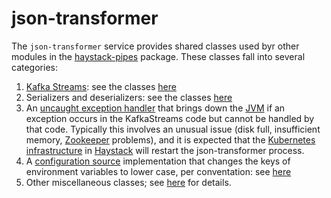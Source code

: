 # json-transformer

The `json-transformer` service provides shared classes used byr other modules in the 
[haystack-pipes](https://github.com/ExpediaDotCom/haystack-pipes) package. These classes fall into several categories: 
1. [Kafka Streams](https://cwiki.apache.org/confluence/display/KAFKA/Kafka+Streams): see the classes
[here](https://github.com/ExpediaDotCom/haystack-pipes/blob/master/commons/src/main/java/com/expedia/www/haystack/pipes/commons/kafka)
2. Serializers and deserializers: see the classes
[here](https://github.com/ExpediaDotCom/haystack-pipes/blob/master/commons/src/main/java/com/expedia/www/haystack/pipes/commons/serialization)
3. An [uncaught exception handler](https://github.com/ExpediaDotCom/haystack-pipes/blob/master/commons/src/main/java/com/expedia/www/haystack/pipes/commons/SystemExitUncaughtExceptionHandler.java)
that brings down the [JVM](https://en.wikipedia.org/wiki/Java_virtual_machine) if an exception occurs in the
KafkaStreams code but cannot be handled by that code. Typically this involves an unusual issue (disk full, insufficient
memory, [Zookeeper](https://en.wikipedia.org/wiki/Apache_ZooKeeper) problems), and it is expected that the
[Kubernetes](https://en.wikipedia.org/wiki/Kubernetes) 
[infrastructure](https://github.com/ExpediaDotCom/haystack/tree/master/deployment/k8s) in
[Haystack](https://github.com/ExpediaDotCom/haystack) will restart the json-transformer process.
4. A [configuration source](https://static.javadoc.io/org.cfg4j/cfg4j-core/4.4.0/org/cfg4j/source/ConfigurationSource.html)
implementation that changes the keys of environment variables to lower case, per conventation: see
[here](https://github.com/ExpediaDotCom/haystack-pipes/blob/master/commons/src/main/java/com/expedioa/www/haystack/pipes/commons/ChangeEnvVarsToLowerCaseConfigurationSource.java)
5. Other miscellaneous classes; see
[here](https://github.com/ExpediaDotCom/haystack-pipes/blob/master/commons/src/main/java/com/expedioa/www/haystack/pipes/commons)
for details.